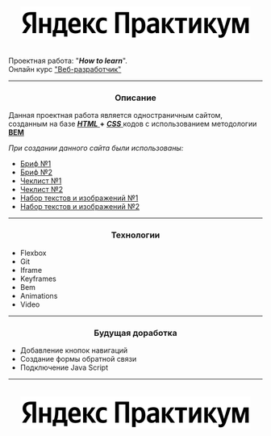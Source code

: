  ᅠ
<a href="https://practicum.yandex.ru/"><img style="display: block; margin: auto" alt="Логотип Я ндекса" src="./images/logo_place_header.svg"></a>ᅠ

Проектная работа: "___How to learn___".<br/>Онлайн курс <a href="https://practicum.yandex.ru/web/">"Веб-разработчик"</a>
___
<h3 style="text-align: center;">Описание</h3>

Данная проектная работа является одностраничным сайтом, созданным на базе [ ___HTML___ ](https://github.com/Spe-X/1/blob/main/index.html) __+__ [ ___СSS___ ](https://github.com/Spe-X/1/tree/main/blocks) кодов с использованием методологии [ __BEM__ ](https://github.com/Spe-X/1/blob/main/pages/index.css)

_При создании данного сайта были использованы:_
* [Бриф №1](https://code.s3.yandex.net/web-developer/project-1/sprint-1-brief.pdf)
* [Бриф №2](https://code.s3.yandex.net/web-developer/project-1/sprint-2-brief.pdf)
* [Чеклист №1](https://code.s3.yandex.net/web-developer/checklists-pdf/new-program/checklist-1.pdf)
* [Чеклист №2](https://code.s3.yandex.net/web-developer/checklists-pdf/new-program/checklist-2.pdf)
* [Набор текстов и изображений №1](https://code.s3.yandex.net/web-developer/project-1/sprint-1__startkit.zip)
* [Набор текстов и изображений №2](https://code.s3.yandex.net/web-developer/project-1/sprint-2-sources.zip)
___
<h3 style="text-align: center;">Технологии</h3>


- Flexbox
- Git
- Iframe
- Keyframes
- Bem
- Animations
- Video
___
<h3 style="text-align: center;">Будущая доработка</h3>

+ Добавление кнопок навигаций
+ Создание формы обратной связи
+ Подключение Java Script
___
 ᅠ
<a href="https://practicum.yandex.ru/"><img style="display: block; margin: auto" alt="Логотип Я ндекса" src="./images/logo_place_header.svg"></a>
